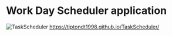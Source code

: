 # Work Day Scheduler application
![TaskScheduler](https://i.postimg.cc/WbY4M7wK/task-scheduler.jpg)
https://tiptondt1998.github.io/TaskScheduler/
